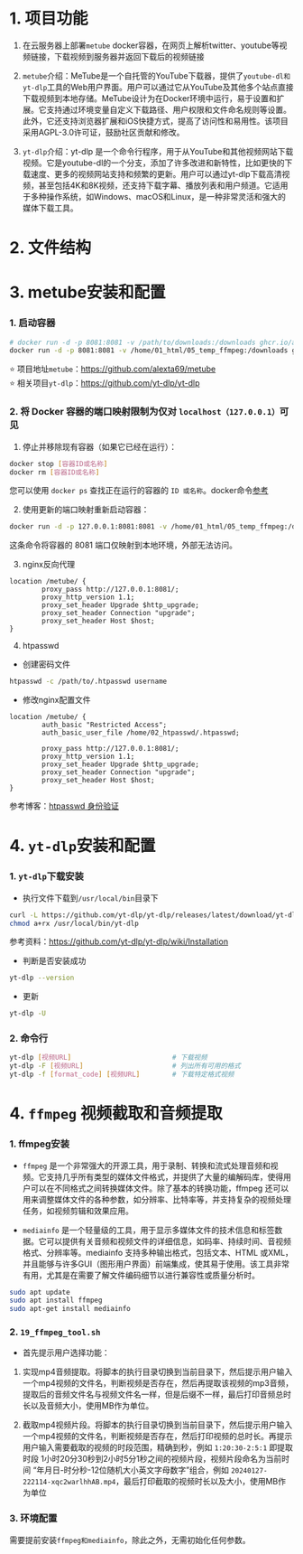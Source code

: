# 1. 项目功能

1. 在云服务器上部署`metube` docker容器，在网页上解析twitter、youtube等视频链接，下载视频到服务器并返回下载后的视频链接

2. `metube`介绍：MeTube是一个自托管的YouTube下载器，提供了`youtube-dl和yt-dlp`工具的Web用户界面。用户可以通过它从YouTube及其他多个站点直接下载视频到本地存储。MeTube设计为在Docker环境中运行，易于设置和扩展。它支持通过环境变量自定义下载路径、用户权限和文件命名规则等设置。此外，它还支持浏览器扩展和iOS快捷方式，提高了访问性和易用性。该项目采用AGPL-3.0许可证，鼓励社区贡献和修改。

3. `yt-dlp`介绍：yt-dlp 是一个命令行程序，用于从YouTube和其他视频网站下载视频。它是youtube-dl的一个分支，添加了许多改进和新特性，比如更快的下载速度、更多的视频网站支持和频繁的更新。用户可以通过yt-dlp下载高清视频，甚至包括4K和8K视频，还支持下载字幕、播放列表和用户频道。它适用于多种操作系统，如Windows、macOS和Linux，是一种非常灵活和强大的媒体下载工具。

# 2. 文件结构




# 3. metube安装和配置

### 1. 启动容器

```bash
# docker run -d -p 8081:8081 -v /path/to/downloads:/downloads ghcr.io/alexta69/metube
docker run -d -p 8081:8081 -v /home/01_html/05_temp_ffmpeg:/downloads ghcr.io/alexta69/metube
```

:star: 项目地址`metube`：https://github.com/alexta69/metube  
:star: 相关项目`yt-dlp`：https://github.com/yt-dlp/yt-dlp  

### 2. 将 Docker 容器的端口映射限制为仅对 `localhost（127.0.0.1）`可见

1. 停止并移除现有容器（如果它已经在运行）：

```bash
docker stop [容器ID或名称]
docker rm [容器ID或名称]
```

您可以使用 `docker ps` 查找正在运行的容器的 `ID 或名称`。docker命令[参考](https://github.com/Yiwei666/03_Python-PHP/wiki/06_docker%E5%91%BD%E4%BB%A4)


2. 使用更新的端口映射重新启动容器：

```bash
docker run -d -p 127.0.0.1:8081:8081 -v /home/01_html/05_temp_ffmpeg:/downloads ghcr.io/alexta69/metube
```

这条命令将容器的 8081 端口仅映射到本地环境，外部无法访问。

3. nginx反向代理

```nginx
location /metube/ {
        proxy_pass http://127.0.0.1:8081/;
        proxy_http_version 1.1;
        proxy_set_header Upgrade $http_upgrade;
        proxy_set_header Connection "upgrade";
        proxy_set_header Host $host;
}
```

4. htpasswd

- 创建密码文件

```bash
htpasswd -c /path/to/.htpasswd username
```

- 修改nginx配置文件

```nginx
location /metube/ {
        auth_basic "Restricted Access";
        auth_basic_user_file /home/02_htpasswd/.htpasswd;

        proxy_pass http://127.0.0.1:8081/;
        proxy_http_version 1.1;
        proxy_set_header Upgrade $http_upgrade;
        proxy_set_header Connection "upgrade";
        proxy_set_header Host $host;
}
```


参考博客：[htpasswd 身份验证](https://github.com/Yiwei666/12_blog/blob/main/004/004.md)



# 4. `yt-dlp`安装和配置

### 1. `yt-dlp`下载安装

- 执行文件下载到`/usr/local/bin`目录下

```bash
curl -L https://github.com/yt-dlp/yt-dlp/releases/latest/download/yt-dlp -o /usr/local/bin/yt-dlp
chmod a+rx /usr/local/bin/yt-dlp
```

参考资料：https://github.com/yt-dlp/yt-dlp/wiki/Installation

- 判断是否安装成功

```bash
yt-dlp --version
```

- 更新

```bash
yt-dlp -U
```

### 2. 命令行

```bash
yt-dlp [视频URL]                         # 下载视频
yt-dlp -F [视频URL]                      # 列出所有可用的格式
yt-dlp -f [format_code] [视频URL]        # 下载特定格式视频
```


# 4. `ffmpeg` 视频截取和音频提取

### 1. ffmpeg安装

- `ffmpeg` 是一个非常强大的开源工具，用于录制、转换和流式处理音频和视频。它支持几乎所有类型的媒体文件格式，并提供了大量的编解码库，使得用户可以在不同格式之间转换媒体文件。除了基本的转换功能，ffmpeg 还可以用来调整媒体文件的各种参数，如分辨率、比特率等，并支持复杂的视频处理任务，如视频剪辑和效果应用。

- `mediainfo` 是一个轻量级的工具，用于显示多媒体文件的技术信息和标签数据。它可以提供有关音频和视频文件的详细信息，如码率、持续时间、音视频格式、分辨率等。mediainfo 支持多种输出格式，包括文本、HTML 或XML，并且能够与许多GUI（图形用户界面）前端集成，使其易于使用。该工具非常有用，尤其是在需要了解文件编码细节以进行兼容性或质量分析时。

```bash
sudo apt update
sudo apt install ffmpeg
sudo apt-get install mediainfo
```


### 2. `19_ffmpeg_tool.sh`

- 首先提示用户选择功能：
1. 实现mp4音频提取。将脚本的执行目录切换到当前目录下，然后提示用户输入一个mp4视频的文件名，判断视频是否存在，然后再提取该视频的mp3音频，提取后的音频文件名与视频文件名一样，但是后缀不一样，最后打印音频总时长以及音频大小，使用MB作为单位。

2. 截取mp4视频片段。将脚本的执行目录切换到当前目录下，然后提示用户输入一个mp4视频的文件名，判断视频是否存在，然后打印视频的总时长。再提示用户输入需要截取的视频的时段范围，精确到秒，例如 `1:20:30-2:5:1`  即提取时段 1小时20分30秒到2小时5分1秒之间的视频片段，视频片段命名为当前时间 “年月日-时分秒-12位随机大小英文字母数字”组合，例如 `20240127-222114-xqc2warlhhAB.mp4`，最后打印截取的视频时长以及大小，使用MB作为单位


### 3. 环境配置

需要提前安装`ffmpeg和mediainfo`，除此之外，无需初始化任何参数。





